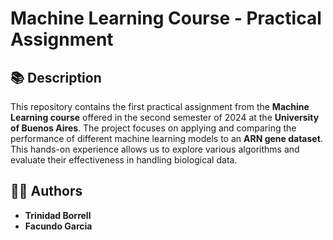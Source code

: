 # Machine Learning Course - Practical Assignment

## 📚 Description

This repository contains the first practical assignment from the **Machine Learning course** offered in the second semester of 2024 at the **University of Buenos Aires**. The project focuses on applying and comparing the performance of different machine learning models to an **ARN gene dataset**. This hands-on experience allows us to explore various algorithms and evaluate their effectiveness in handling biological data.

## 👩‍🏫 Authors

- **Trinidad Borrell**
- **Facundo Garcia**

